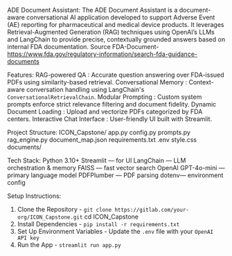 ADE Document Assistant:
The ADE Document Assistant is a document-aware conversational AI application developed to support Adverse Event (AE) reporting for pharmaceutical and medical device products. It leverages Retrieval-Augmented Generation (RAG) techniques using OpenAI’s LLMs and LangChain to provide precise, contextually grounded answers based on internal FDA documentation.
Source FDA-Document- https://www.fda.gov/regulatory-information/search-fda-guidance-documents

Features:
RAG-powered QA : Accurate question answering over FDA-issued PDFs using similarity-based retrieval.
Conversational Memory : Context-aware conversation handling using LangChain's `ConversationalRetrievalChain`.
Modular Prompting : Custom system prompts enforce strict relevance filtering and document fidelity.
Dynamic Document Loading : Upload and vectorize PDFs categorized by FDA centers.
Interactive Chat Interface : User-friendly UI built with Streamlit.

Project Structure:
ICON_Capstone/
app.py
config.py
prompts.py
rag_engine.py
document_map.json
requirements.txt
.env
style.css
documents/

Tech Stack:
Python 3.10+
Streamlit  — for UI
LangChain — LLM orchestration & memory
FAISS — fast vector search
OpenAI GPT-4o-mini — primary language model
PDFPlumber — PDF parsing
dotenv— environment config


Setup Instructions:
1. Clone the Repository -
`git clone https://gitlab.com/your-org/ICON_Capstone.git`
cd ICON_Capstone
2. Install Dependencies -
`pip install -r requirements.txt`
3. Set Up Environment Variables -
Update the `.env` file with your `OpenAI API key`
5. Run the App -
`streamlit run app.py`

